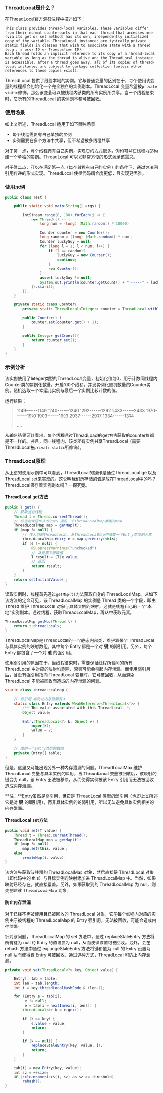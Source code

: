 ### ThreadLocal是什么？

在ThreadLocal官方源码注释中描述如下：

```
This class provides thread-local variables. These variables differ from their normal counterparts in that each thread that accesses one (via its get or set method) has its own, independently initialized copy of the variable. ThreadLocal instances are typically private static fields in classes that wish to associate state with a thread (e.g., a user ID or Transaction ID).
Each thread holds an implicit reference to its copy of a thread-local variable as long as the thread is alive and the ThreadLocal instance is accessible; after a thread goes away, all of its copies of thread-local instances are subject to garbage collection (unless other references to these copies exist).
```

ThreadLocal 提供了线程本地的实例。它与普通变量的区别在于，每个使用该变量的线程都会初始化一个完全独立的实例副本。ThreadLocal 变量希望被`private static`修饰，那么该变量可以被线程内该类的所有实例所共享。当一个线程结束时，它所有的ThreadLocal 的实例副本都可被回收。

### 使用场景

如上文所述，ThreadLocal 适用于如下两种场景

- 每个线程需要有自己单独的实例
- 实例需要在多个方法中共享，但不希望被多线程共享

对于第一点，每个线程拥有自己实例，实现它的方式很多。例如可以在线程内部构建一个单独的实例。ThreadLocal 可以以非常方便的形式满足该需求。

对于第二点，可以在满足第一点（每个线程有自己的实例）的条件下，通过方法间引用传递的形式实现。ThreadLocal 使得代码耦合度更低，且实现更优雅。

### 使用示例

```java
public class Test {

    public static void main(String[] args) {

        IntStream.range(0, 100).forEach(i -> {
            new Thread(() -> {
                long num = (long) (Math.random() * 10000);

                Counter counter = new Counter();
                long random = (long) (Math.random() * num);
                Counter luckyGuy = null;
                for (long l = 1; l < num; l++) {
                    if (l == random){
                        luckyGuy = new Counter();
                        continue;
                    }
                    new Counter();
                }
                assert luckyGuy != null;
                System.out.println(counter.getCount() + "------" + luckyGuy.getCount());
            }).start();
        });
    }

    private static class Counter{
        private static ThreadLocal<Integer> counter = ThreadLocal.withInitial(() -> 0);

        public Counter() {
            counter.set(counter.get() + 1);
        }

        public Integer getCount(){
            return counter.get();
        }
    }
}
```

### 示例分析

该实例使用了Integer类型的ThreadLocal变量，初始化值为0，用于计数同线程内Counter类的实例化数量。开启100个线程，并发实例化随机数量的Counter实例。随机选取一个幸运儿实例与最后一个实例比较计数的值。

运行结果：

> 1149------1149
> 1240------1240
> 1292------1292
> 2433------2433
> 1970------1970
> 1903------1903
> 2937------2937
> 1334------1334
>
> ....

从输出结果可以看出。每个线程通过ThreadLoacl的get方法获取的counter值都是不一样的。并且，同一线程内，该类所有实例共享ThreadLocal（需要ThreadLocal被`private static`所修饰）。

### ThreadLocal原理

从上述的使用示例中可以看到，ThreadLocal的操作是通过ThreadLocal.get以及ThreadLocal.set来实现的。这说明我们所存储的值是放在ThreadLocal中的吗？ThreadLocal保存着实例副本吗？一探究竟。

#### ThreadLocal.get方法

```java
public T get() {
    // 获取当前线程
    Thread t = Thread.currentThread();
    // 将当前线程传入方法中，返回一个ThreadLocalMap类型的map
    ThreadLocalMap map = getMap(t);
    if (map != null) {
        // 传入当前ThreadLocal，从ThreadLocalMap中获取一个Entry类型的元素
        ThreadLocalMap.Entry e = map.getEntry(this);
        if (e != null) {
            @SuppressWarnings("unchecked")
            // 从元素中获取值
            T result = (T)e.value;
            // 返回
            return result;
        }
    }
    return setInitialValue();
}
```

读取实例时，线程首先通过`getMap(t)`方法获取自身的 ThreadLocalMap。从如下该方法的定义可见，该 ThreadLocalMap 的实例是 Thread 类的一个字段，即由 Thread 维护 ThreadLocal 对象与具体实例的映射。这就是线程自己的一个“本地”实例副本。通过线程，获取ThreadLocalMap，再从中获取元素。

```java
ThreadLocalMap getMap(Thread t) {
    return t.threadLocals;
}
```

ThreadLocalMap是ThreadLocal的一个静态内部类，维护着某个 ThreadLocal 与具体实例的映射数组。其中每个 Entry 都是一个对 **键** 的弱引用。另外，每个 Entry 都包含了一个对 **值** 的强引用。

使用弱引用的原因在于，当线程结束时，需要保证线程所访问的所有 ThreadLocal 中对应的映射均删除，否则可能会引起内存泄漏。而使用弱引用后，当没有强引用指向 ThreadLocal 变量时，它可被回收，从而避免 ThreadLocal 不能被回收而造成的内存泄漏的问题。

```java
static class ThreadLocalMap {

    // 弱引用 与防止内存泄漏有关
    static class Entry extends WeakReference<ThreadLocal<?>> {
        /** The value associated with this ThreadLocal. */
        Object value;

        Entry(ThreadLocal<?> k, Object v) {
            super(k);
            value = v;
        }
    }
    
    // 维护一个Entry类型的数组
    private Entry[] table;
}
```

但是，这里又可能出现另外一种内存泄漏的问题。ThreadLocalMap 维护 ThreadLocal 变量与具体实例的映射，当 ThreadLocal 变量被回收后，该映射的键变为 null，该 Entry 无法被移除。从而使得实例被该 Entry 引用而无法被回收造成内存泄漏。

**注：**Entry虽然是弱引用，但它是 ThreadLocal 类型的弱引用（也即上文所述它是对 **键** 的弱引用），而非具体实例的的弱引用，所以无法避免具体实例相关的内存泄漏。

#### ThreadLocal.set方法

```java
public void set(T value) {
    Thread t = Thread.currentThread();
    ThreadLocalMap map = getMap(t);
    if (map != null)
        map.set(this, value);
    else
        createMap(t, value);
}
```

该方法先获取该线程的 ThreadLocalMap 对象，然后直接将 ThreadLocal 对象（即代码中的 this）与目标实例的映射添加进 ThreadLocalMap 中。当然，如果映射已经存在，就直接覆盖。另外，如果获取到的 ThreadLocalMap 为 null，则先创建该 ThreadLocalMap 对象。

#### 防止内存泄漏

对于已经不再被使用且已被回收的 ThreadLocal 对象，它在每个线程内对应的实例由于被线程的 ThreadLocalMap 的 Entry 强引用，无法被回收，可能会造成内存泄漏。

针对该问题，ThreadLocalMap 的 set 方法中，通过 replaceStaleEntry 方法将所有键为 null 的 Entry 的值设置为 null，从而使得该值可被回收。另外，会在 rehash 方法中通过 expungeStaleEntry 方法将键和值为 null 的 Entry 设置为 null 从而使得该 Entry 可被回收。通过这种方式，ThreadLocal 可防止内存泄漏。

```java
private void set(ThreadLocal<?> key, Object value) {

    Entry[] tab = table;
    int len = tab.length;
    int i = key.threadLocalHashCode & (len-1);

    for (Entry e = tab[i];
         e != null;
         e = tab[i = nextIndex(i, len)]) {
        ThreadLocal<?> k = e.get();

        if (k == key) {
            e.value = value;
            return;
        }

        if (k == null) {
            replaceStaleEntry(key, value, i);
            return;
        }
    }

    tab[i] = new Entry(key, value);
    int sz = ++size;
    if (!cleanSomeSlots(i, sz) && sz >= threshold)
        rehash();
}
```

